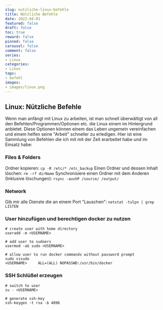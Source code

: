 ```yaml
---
slug: nutzliche-linux-befehle
title: Nützliche Befehle
date: 2022-04-01
featured: false
draft: false
toc: true
reward: false
pinned: false
carousel: false
comment: false
series:
- Linux
categories:
- Linux
tags:
- befehl
images:
- images/linux.png
---
```


## Linux: Nützliche Befehle
Wenn man anfängt mit Linux zu arbeiten, ist man schnell überwältigt von all den Befehlen/Programmen/Optionen etc. die Linux einem im Hintergrund anbietet.
Diese Optionen können einem das Leben ungemein vereinfachen und einem helfen seine "Arbeit" schneller zu erledigen.
Hier ist eine Sammlung von Befehlen die ich mit mit der Zeit erarbeitet habe und im Einsatz habe:

### Files & Folders
Ordner kopieren:
```cp -R /etc/* /etc_backup```
Einen Ordner und dessen Inhalt löschen:
```rm -rf dirName```
Synchronisiere einen Ordner mit dem Anderen (Inklusive löschungen):
```rsync -auvhP /source/ /output/```
### Network
Gib mir alle Dienste die an einem Port "Lauschen":
```netstat -tulpn | grep LISTEN```

### User hinzufügen und berechtigen docker zu nutzen
```shell
# create user with home directory
useradd -m <USERNAME>

# add user to sudoers
usermod -aG sudo <USERNAME>

# allow user to run docker commands without password prompt
sudo visudo
<USERNAME>     ALL=(ALL) NOPASSWD:/usr/bin/docker
```

### SSH Schlüßel erzeugen
```shell
# switch to user
su - <USERNAME>

# generate ssh-key
ssh-keygen -t rsa -b 4096
```
